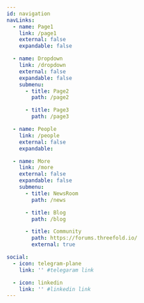 ```yaml
---
id: navigation
navLinks:
  - name: Page1
    link: /page1
    external: false
    expandable: false

  - name: Dropdown
    link: /dropdown
    external: false
    expandable: false
    submenu:
      - title: Page2
        path: /page2

      - title: Page3
        path: /page3

  - name: People
    link: /people
    external: false
    expandable: 

  - name: More
    link: /more
    external: false
    expandable: false
    submenu:
      - title: NewsRoom
        path: /news

      - title: Blog
        path: /blog

      - title: Community
        path: https://forums.threefold.io/
        external: true

social:
  - icon: telegram-plane
    link: '' #telegaram link

  - icon: linkedin
    link: '' #linkedin link
---
```

